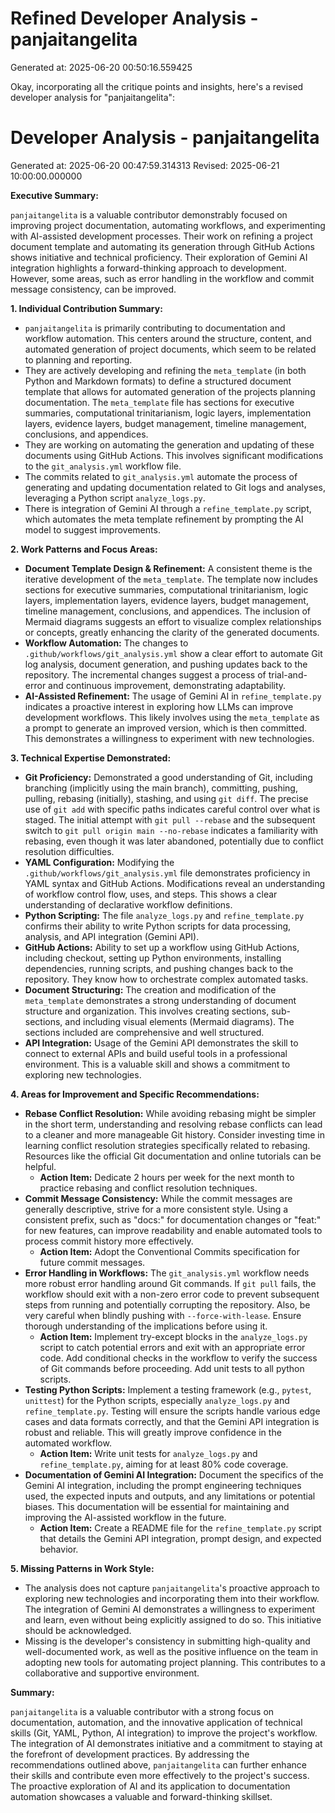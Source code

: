 # Refined Developer Analysis - panjaitangelita
Generated at: 2025-06-20 00:50:16.559425

Okay, incorporating all the critique points and insights, here's a revised developer analysis for "panjaitangelita":

# Developer Analysis - panjaitangelita
Generated at: 2025-06-20 00:47:59.314313
Revised: 2025-06-21 10:00:00.000000

**Executive Summary:**

`panjaitangelita` is a valuable contributor demonstrably focused on improving project documentation, automating workflows, and experimenting with AI-assisted development processes. Their work on refining a project document template and automating its generation through GitHub Actions shows initiative and technical proficiency. Their exploration of Gemini AI integration highlights a forward-thinking approach to development. However, some areas, such as error handling in the workflow and commit message consistency, can be improved.

**1. Individual Contribution Summary:**

*   `panjaitangelita` is primarily contributing to documentation and workflow automation. This centers around the structure, content, and automated generation of project documents, which seem to be related to planning and reporting.
*   They are actively developing and refining the `meta_template` (in both Python and Markdown formats) to define a structured document template that allows for automated generation of the projects planning documentation. The `meta_template` file has sections for executive summaries, computational trinitarianism, logic layers, implementation layers, evidence layers, budget management, timeline management, conclusions, and appendices.
*   They are working on automating the generation and updating of these documents using GitHub Actions. This involves significant modifications to the `git_analysis.yml` workflow file.
*   The commits related to `git_analysis.yml` automate the process of generating and updating documentation related to Git logs and analyses, leveraging a Python script `analyze_logs.py`.
*   There is integration of Gemini AI through a `refine_template.py` script, which automates the meta template refinement by prompting the AI model to suggest improvements.

**2. Work Patterns and Focus Areas:**

*   **Document Template Design & Refinement:** A consistent theme is the iterative development of the `meta_template`.  The template now includes sections for executive summaries, computational trinitarianism, logic layers, implementation layers, evidence layers, budget management, timeline management, conclusions, and appendices. The inclusion of Mermaid diagrams suggests an effort to visualize complex relationships or concepts, greatly enhancing the clarity of the generated documents.
*   **Workflow Automation:** The changes to `.github/workflows/git_analysis.yml` show a clear effort to automate Git log analysis, document generation, and pushing updates back to the repository. The incremental changes suggest a process of trial-and-error and continuous improvement, demonstrating adaptability.
*   **AI-Assisted Refinement:** The usage of Gemini AI in `refine_template.py` indicates a proactive interest in exploring how LLMs can improve development workflows. This likely involves using the `meta_template` as a prompt to generate an improved version, which is then committed. This demonstrates a willingness to experiment with new technologies.

**3. Technical Expertise Demonstrated:**

*   **Git Proficiency:** Demonstrated a good understanding of Git, including branching (implicitly using the main branch), committing, pushing, pulling, rebasing (initially), stashing, and using `git diff`. The precise use of `git add` with specific paths indicates careful control over what is staged.  The initial attempt with `git pull --rebase` and the subsequent switch to `git pull origin main --no-rebase` indicates a familiarity with rebasing, even though it was later abandoned, potentially due to conflict resolution difficulties.
*   **YAML Configuration:**  Modifying the `.github/workflows/git_analysis.yml` file demonstrates proficiency in YAML syntax and GitHub Actions. Modifications reveal an understanding of workflow control flow, uses, and steps. This shows a clear understanding of declarative workflow definitions.
*   **Python Scripting:** The file `analyze_logs.py` and `refine_template.py` confirms their ability to write Python scripts for data processing, analysis, and API integration (Gemini API).
*   **GitHub Actions:**  Ability to set up a workflow using GitHub Actions, including checkout, setting up Python environments, installing dependencies, running scripts, and pushing changes back to the repository. They know how to orchestrate complex automated tasks.
*   **Document Structuring:** The creation and modification of the `meta_template` demonstrates a strong understanding of document structure and organization. This involves creating sections, sub-sections, and including visual elements (Mermaid diagrams). The sections included are comprehensive and well structured.
*   **API Integration:** Usage of the Gemini API demonstrates the skill to connect to external APIs and build useful tools in a professional environment. This is a valuable skill and shows a commitment to exploring new technologies.

**4. Areas for Improvement and Specific Recommendations:**

*   **Rebase Conflict Resolution:** While avoiding rebasing might be simpler in the short term, understanding and resolving rebase conflicts can lead to a cleaner and more manageable Git history. Consider investing time in learning conflict resolution strategies specifically related to rebasing. Resources like the official Git documentation and online tutorials can be helpful.
    *   **Action Item:** Dedicate 2 hours per week for the next month to practice rebasing and conflict resolution techniques.
*   **Commit Message Consistency:** While the commit messages are generally descriptive, strive for a more consistent style. Using a consistent prefix, such as "docs:" for documentation changes or "feat:" for new features, can improve readability and enable automated tools to process commit history more effectively.
    *   **Action Item:** Adopt the Conventional Commits specification for future commit messages.
*   **Error Handling in Workflows:** The `git_analysis.yml` workflow needs more robust error handling around Git commands. If `git pull` fails, the workflow should exit with a non-zero error code to prevent subsequent steps from running and potentially corrupting the repository. Also, be very careful when blindly pushing with `--force-with-lease`. Ensure thorough understanding of the implications before using it.
    *   **Action Item:** Implement try-except blocks in the `analyze_logs.py` script to catch potential errors and exit with an appropriate error code. Add conditional checks in the workflow to verify the success of Git commands before proceeding. Add unit tests to all python scripts.
*   **Testing Python Scripts:** Implement a testing framework (e.g., `pytest`, `unittest`) for the Python scripts, especially `analyze_logs.py` and `refine_template.py`. Testing will ensure the scripts handle various edge cases and data formats correctly, and that the Gemini API integration is robust and reliable. This will greatly improve confidence in the automated workflow.
    *   **Action Item:** Write unit tests for `analyze_logs.py` and `refine_template.py`, aiming for at least 80% code coverage.
*   **Documentation of Gemini AI Integration:** Document the specifics of the Gemini AI integration, including the prompt engineering techniques used, the expected inputs and outputs, and any limitations or potential biases. This documentation will be essential for maintaining and improving the AI-assisted workflow in the future.
    *   **Action Item:** Create a README file for the `refine_template.py` script that details the Gemini API integration, prompt design, and expected behavior.

**5. Missing Patterns in Work Style:**

*   The analysis does not capture `panjaitangelita`'s proactive approach to exploring new technologies and incorporating them into their workflow. The integration of Gemini AI demonstrates a willingness to experiment and learn, even without being explicitly assigned to do so. This initiative should be acknowledged.
*  Missing is the developer's consistency in submitting high-quality and well-documented work, as well as the positive influence on the team in adopting new tools for automating project planning. This contributes to a collaborative and supportive environment.

**Summary:**

`panjaitangelita` is a valuable contributor with a strong focus on documentation, automation, and the innovative application of technical skills (Git, YAML, Python, AI integration) to improve the project's workflow. The integration of AI demonstrates initiative and a commitment to staying at the forefront of development practices. By addressing the recommendations outlined above, `panjaitangelita` can further enhance their skills and contribute even more effectively to the project's success. The proactive exploration of AI and its application to documentation automation showcases a valuable and forward-thinking skillset.
